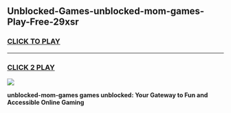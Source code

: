 
## Unblocked-Games-unblocked-mom-games-Play-Free-29xsr
<h3>
<a href="https://premium76.site?title=unblocked-mom-games&ref=22A">CLICK TO PLAY</a></h3>
<hr>

<h3>
<a href="https://premium76.site?title=unblocked-mom-games&ref=22A">CLICK 2 PLAY</a>
  
</h3>

<a href="https://premium76.site?title=unblocked-mom-games&ref=22A"><img src="https://clearcache.store/games.png"></a>


**unblocked-mom-games games unblocked: Your Gateway to Fun and Accessible Online Gaming**
